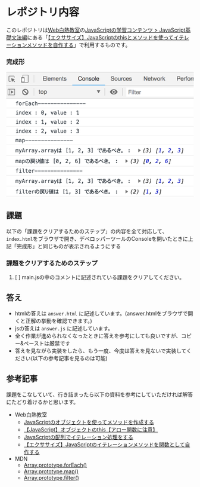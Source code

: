 # レポジトリ内容

このレポジトリは[Web白熱教室](https://tsuyopon.xyz/)の[JavaScriptの学習コンテンツ > JavaScript基礎文法編](https://tsuyopon.xyz/learning-contents/web-dev/javascript/javascript-grammar/)にある「[【エクササイズ】JavaScriptのthisとメソッドを使ってイテレーションメソッドを自作する](https://tsuyopon.xyz/learning-contents/web-dev/javascript/javascript-grammar/js_excercise_for_grammar_part_13/)」で利用するものです。


### 完成形

![完成形](./images/assignment.png)

## 課題

以下の「課題をクリアするためのステップ」の内容を全て対応して、`index.html`をブラウザで開き、デベロッパーツールのConsoleを開いたときに上記「完成形」と同じものが表示されるようにする

### 課題をクリアするためのステップ

1. [ ] main.jsの中のコメントに記述されている課題をクリアしてください。

## 答え

- htmlの答えは `answer.html` に記述しています。(answer.htmlをブラウザで開くと正解の挙動を確認できます。)
- jsの答えは `answer.js` に記述しています。
- 全く作業が進められなくなったときに答えを参考にしても良いですが、コピー&ペーストは厳禁です
- 答えを見ながら実装をしたら、もう一度、今度は答えを見ないで実装してください(以下の参考記事を見るのは可能)

## 参考記事

課題をこなしていて、行き詰まったら以下の資料を参考にしていただければ解答にたどり着けるかと思います。


- Web白熱教室
  - [JavaScriptのオブジェクトを使ってメソッドを作成する](https://tsuyopon.xyz/learning-contents/web-dev/javascript/javascript-grammar/how-to-create-methods-in-object-in-js/)
  - [【JavaScript】オブジェクトのthis【アロー関数に注意】](https://tsuyopon.xyz/learning-contents/web-dev/javascript/javascript-grammar/undersstan-the-this-of-object-in-js/)
  - [JavaScriptの配列でイテレーション処理をする](https://tsuyopon.xyz/learning-contents/web-dev/javascript/javascript-grammar/how-to-iterate-an-array-in-js/)
  - [【エクササイズ】JavaScriptのイテレーションメソッドを関数として自作する](https://tsuyopon.xyz/learning-contents/web-dev/javascript/javascript-grammar/js_excercise_for_grammar_part_9/)
- MDN
  - [Array.prototype.forEach()](https://developer.mozilla.org/ja/docs/Web/JavaScript/Reference/Global_Objects/Array/forEach)
  - [Array.prototype.map()](https://developer.mozilla.org/ja/docs/Web/JavaScript/Reference/Global_Objects/Array/map)
  - [Array.prototype.filter()](https://developer.mozilla.org/ja/docs/Web/JavaScript/Reference/Global_Objects/Array/filter)